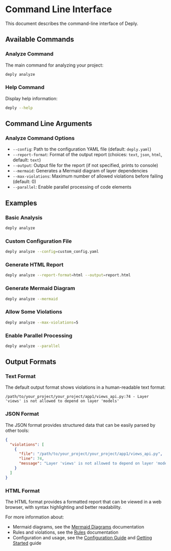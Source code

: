 # Command Line Interface

This document describes the command-line interface of Deply.

## Available Commands

### Analyze Command

The main command for analyzing your project:

```bash
deply analyze
```

### Help Command

Display help information:

```bash
deply --help
```

## Command Line Arguments

### Analyze Command Options

- `--config`: Path to the configuration YAML file (default: `deply.yaml`)
- `--report-format`: Format of the output report (choices: `text`, `json`, `html`, default: `text`)
- `--output`: Output file for the report (if not specified, prints to console)
- `--mermaid`: Generates a Mermaid diagram of layer dependencies
- `--max-violations`: Maximum number of allowed violations before failing (default: 0)
- `--parallel`: Enable parallel processing of code elements

## Examples

### Basic Analysis

```bash
deply analyze
```

### Custom Configuration File

```bash
deply analyze --config=custom_config.yaml
```

### Generate HTML Report

```bash
deply analyze --report-format=html --output=report.html
```

### Generate Mermaid Diagram

```bash
deply analyze --mermaid
```

### Allow Some Violations

```bash
deply analyze --max-violations=5
```

### Enable Parallel Processing

```bash
deply analyze --parallel
```

## Output Formats

### Text Format

The default output format shows violations in a human-readable text format:

```plaintext
/path/to/your_project/your_project/app1/views_api.py:74 - Layer 'views' is not allowed to depend on layer 'models'
```

### JSON Format

The JSON format provides structured data that can be easily parsed by other tools:

```json
{
  "violations": [
    {
      "file": "/path/to/your_project/your_project/app1/views_api.py",
      "line": 74,
      "message": "Layer 'views' is not allowed to depend on layer 'models'"
    }
  ]
}
```

### HTML Format

The HTML format provides a formatted report that can be viewed in a web browser, with syntax highlighting and better readability.

For more information about:
- Mermaid diagrams, see the [Mermaid Diagrams](mermaid.md) documentation
- Rules and violations, see the [Rules](rules.md) documentation
- Configuration and usage, see the [Configuration Guide](configuration.md) and [Getting Started](getting-started.md) guide 